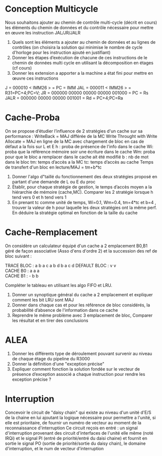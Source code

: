 Conception Multicycle
=====================

Nous souhaitons ajouter au chemin de contrôle multi-cycle (décrit en cours) les éléments du chemin de données et du contrôle nécessaire pour mettre en œuvre les instruction JAL/JR/JALR
1. Quels sont les éléments a ajouter au chemin de données et au lignes de contrôles (on choisira la solution qui minimise le nombre de cycle d'horloge pour les instruction ajouté en justifiant)
2. Donner les étapes d’exécution de chacune de ces instructions de le chemin de données multi cycle en utilisant la décomposition en étages (cf cours)
3. Donner les extension a apporter a la machine a état fini pour mettre en œuvre ces instructions

J    = 000010 <         IMM26              > = PC = IMM
JAL  = 000011 <         IMM26              > = R31=PC+4;PC=V;
JR   = 000000 <Rs5> 00000 00000 00000 001000 = PC = Rs
JALR = 000000 <Rs5> 00000 <Rd5> 00000 001001 = Rd = PC+4;PC=Ra

Cache-Proba
===========

On se propose d’étudier l’influence de 2 stratégies d'un cache sur sa performance :
WriteBack = MAJ différée de la MC
Write Throught with Write Allocate = MAJ en ligne de la MC avec chargement de bloc en cas de défaut a la fois sur L et E
h : proba de présence de l'info dans le cache
Wi: proba que la référence mémoire soir une écriture dans le cache
Wm: proba pour que le bloc a remplacer dans le cache ait été modifié
b : nb de mot dans le bloc
tm: temps d’accès a la MC
tc: temps d’accès au cache
Temps de transfert d'un bloc en lecture/MAJ = tm+b*tc

1. Donner l'algo d"taillé du fonctionnement des deux stratégies proposé en partant d'une demande de L ou E du proc
2. Établir, pour chaque stratégie de gestion, le temps d’accès moyen a la hiérarchie
 de mémoire (cache,MC). Comparer les 2 stratégie lorsque h tend vers 0 et h tend vers 1
3. En prenant tc comme unité de temps, Wi=0.1, Wm=0.4, tm=4*tc et b=4 , trouver la valeur de h pour laquelle les deux stratégies ont la même perf. En déduire la stratégie optimal en fonction de la taille du cache

Cache-Remplacement
==================

On considère un calculateur équipé d'un cache a 2 emplacement B0,B1 géré de façon associative (Asso d'ens d'ordre 2) et la succession des ref de bloc suivant :

TRACE BLOC   : a b a c a b d b a c d
DEFAULT BLOC : v v                  
CACHE B0     : a a a                
CACHE B1     : - b b                

Compléter le tableau en utilisant les algo FIFO et LRU.
1. Donner un synoptique général du cache a 2 emplacement et expliquer comment les bit LRU sont MAJ
2. Donner dans chaque cas et pour les référence de bloc considérés, la probabilité d’absence de l'information dans ce cache
3. Reprendre le même problème avec 3 emplacement de bloc, Comparer les résultat et en tirer des conclusions

ALEA
====


1. Donner les différents type de déroulement pouvant survenir au niveau de chaque étage du pipeline du R3000
2. Donner la définition d'une "exception précise"
3. Expliquer comment fonction la solution fondée sur le vecteur de présence d’exception associé a chaque instruction pour rendre les exception précise ?

Interruption
=============
Concevoir le circuit de "daisy chain" qui existe au niveau d'un unité d'E/S de la chaine en lui ajoutant la logique nécessaire pour permettre a l'unité, si elle est prioritaire, de fournir un numéro de vecteur au moment de la reconnaissance d'interruption
Ce circuit reçois en entré : un signal d'interruption provenant des circuit d'interfaces de l'unité elle même (noté IRQi) et le signal PI (entré de priorité/entré du daisi chaine)
et fournit en sortie le signal PO (sortie de priorité/sortie du daisy chain), le domaine d'interruption, et le num de vecteur d'interruption